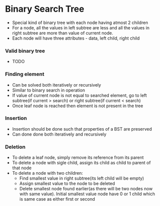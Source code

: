 # Binary Search Tree
* Special kind of binary tree with each node having atmost 2 children
* For a node, all the values in left subtree are less and all the values in right subtree are more than value of current node.
* Each node will have three attributes - data, left child, right child

### Valid binary tree
* TODO

### Finding element
* Can be solved both iteratively or recursively
* Similar to binary search in operation
* If value of current node is not equal to searched element, go to left subtree(if current > search) or right subtree(if current < search)
* Once leaf node is reached then element is not present in the tree

### Insertion
* Insertion should be done such that properties of a BST are preserved
* Can done done both iteratively and recursively

### Deletion
* To delete a leaf node, simply remove its reference from its parent
* To delete a node with sigle child, assign its child as child to parent of that node
* To delete a node with two children:
   * Find smallest value in right subtree(its left child will be empty)
   * Assign smallest value to the node to be deleted
   * Delete smallest node found earlier(as there will be two nodes now with same value). Initial smallest value node have 0 or 1 child which is same case as either first or second
